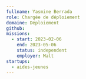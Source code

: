 ```yaml
---
fullname: Yasmine Berrada
role: Chargée de déploiement
domaine: Déploiement
github: 
missions:
  - start: 2023-02-06
    end: 2023-05-06
    status: independent
    employer: Malt
startups:
  - aides-jeunes
---
```


